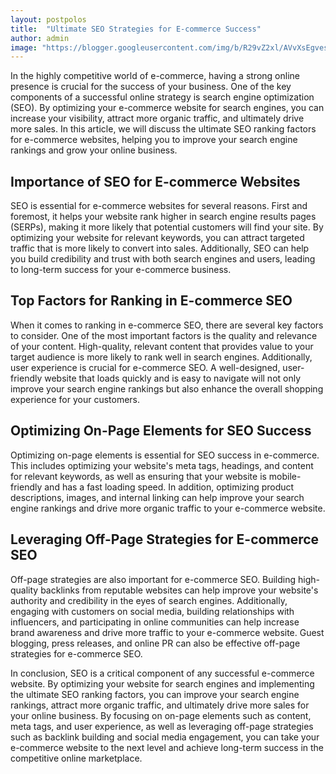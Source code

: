 ```yaml
---
layout: postpolos
title:  "Ultimate SEO Strategies for E-commerce Success"
author: admin
image: "https://blogger.googleusercontent.com/img/b/R29vZ2xl/AVvXsEgves6y0gbfaIr8QKzgiuI8w88Mqx1IcnoCFJw7TIJVoN9RrJUPS-bw5-RGkPrIgFqbN6F2pvNtKfTvbWVwu74IVoDaQTpq8K3h9pwdZT_NRBfeaNpQqBh1b1fLuZ_DfYskXRdKq2zJy0Z7njtxcGk0M1HfgnOCQlBXU6iorNgD7mCoFaBhjOdM8KO3QjQo/s1600/20240515_091805.png"
---
```




<p>In the highly competitive world of e-commerce, having a strong online presence is crucial for the success of your business. One of the key components of a successful online strategy is search engine optimization (SEO). By optimizing your e-commerce website for search engines, you can increase your visibility, attract more organic traffic, and ultimately drive more sales. In this article, we will discuss the ultimate SEO ranking factors for e-commerce websites, helping you to improve your search engine rankings and grow your online business.</p>
<h2>Importance of SEO for E-commerce Websites</h2>
<p>SEO is essential for e-commerce websites for several reasons. First and foremost, it helps your website rank higher in search engine results pages (SERPs), making it more likely that potential customers will find your site. By optimizing your website for relevant keywords, you can attract targeted traffic that is more likely to convert into sales. Additionally, SEO can help you build credibility and trust with both search engines and users, leading to long-term success for your e-commerce business.</p>
<h2>Top Factors for Ranking in E-commerce SEO</h2>
<p>When it comes to ranking in e-commerce SEO, there are several key factors to consider. One of the most important factors is the quality and relevance of your content. High-quality, relevant content that provides value to your target audience is more likely to rank well in search engines. Additionally, user experience is crucial for e-commerce SEO. A well-designed, user-friendly website that loads quickly and is easy to navigate will not only improve your search engine rankings but also enhance the overall shopping experience for your customers.</p>
<h2>Optimizing On-Page Elements for SEO Success</h2>
<p>Optimizing on-page elements is essential for SEO success in e-commerce. This includes optimizing your website's meta tags, headings, and content for relevant keywords, as well as ensuring that your website is mobile-friendly and has a fast loading speed. In addition, optimizing product descriptions, images, and internal linking can help improve your search engine rankings and drive more organic traffic to your e-commerce website.</p>
<h2>Leveraging Off-Page Strategies for E-commerce SEO</h2>
<p>Off-page strategies are also important for e-commerce SEO. Building high-quality backlinks from reputable websites can help improve your website's authority and credibility in the eyes of search engines. Additionally, engaging with customers on social media, building relationships with influencers, and participating in online communities can help increase brand awareness and drive more traffic to your e-commerce website. Guest blogging, press releases, and online PR can also be effective off-page strategies for e-commerce SEO.</p>
<p>In conclusion, SEO is a critical component of any successful e-commerce website. By optimizing your website for search engines and implementing the ultimate SEO ranking factors, you can improve your search engine rankings, attract more organic traffic, and ultimately drive more sales for your online business. By focusing on on-page elements such as content, meta tags, and user experience, as well as leveraging off-page strategies such as backlink building and social media engagement, you can take your e-commerce website to the next level and achieve long-term success in the competitive online marketplace.</p>
<p style="height:1px; overflow:auto;">
menassamicha fanfix
erreci_o2 phica
mamasweetleaf808
fanfix menassamicha
cynthiagohjx leak
cynthiagohjx leaks
nila nambiar picuki
marinagonz99 desnuda
marinagonz99 porn
doreengnadi celebforum
cherylxxw leaked
vikaviktoriy215
imbeniiz vk
qaws_1109 leak
mariihvipp
irishdevilfairy
marinagonz99 xxx
yousof editzxxx
salmafeerr nude
fatimhx20
emerson gauntsmith nude
dyar al-ashtari
franyelisuarez2 erome
margaryta movchan onlyfans
shreyashee kar nude
cynthiagohjx leaked
the_jacked_rancher fansly
luxsulax biodata
pamarissara_1
soniyaarora769
jasmyreels
sabrigirls420
itsnezukobaby
bbusebikmaz
frmega123
mariaissabeloficial nude
rudenokofficial
valeriaxohlala
naliafoxwaifu
isabella giannitti poringa
alejitaquiroz.ff
nadja_lsj
arilolbby
jucillany_jucyy
aliceangelx2
kitsunepaaske nude
annybakunyuu patreon
milanyelam10
_kiiyoming_
tnquinhu leak
jasmine zerouali onlyfans
corinne nicewick nude
nong mai91237
imlabuenotavipofficial
ᴅᴀʀᴀʀᴀᴛ ᴄʜᴀᴍᴘᴀ
hanadyelmashtoub xnxx
vladaadaa onlyfans
kavitasharma0088
marisabeloficial 1
hnnhlckr vk
itsgeeofficialxo
brendamariax telegram
iyori_nu
jasiakowna
miss_baydoll415
katadelverde
phica meryem amato
parmidashahh fanfix
franyelisuarez2 onlyfans
lilbbydao
sssmaltea
sex shami_kachii
chandanjeet8
nguyenphamtuuyn leak
marisabeloficial nude
sara sfamurri poringa
tivvanni слив
amaraui fapello
venusrubens fansly
cherylxxw leak
aniaphotomodel
naty angelis edad
baddbaes
bettercallhele tits
chhavi ralhan fapello
woooozzzzz likey
arhmei leak
wchew слив
mariaissabeloficial onlyfans
thejackedrancher fansly
salome salvi alex calleja porn
inkajohannak
kkatrunia forum
micu_kaitlyn94
assworldbootyyy
nups7i nude
rabia kapoor imginn
cynthiagohjx nude
marinagonz99 leak
emerson gauntsmith
анастасия макшаева onlyfans
gianninaprl fapello
mariaissabeloficial xxx
marisabeloficial onlyfans
jaasmine_cc
ektabaddie leaks
nicoleta088
andreanne jomphe nude
alejandra rojas soto poringa
steffy meza poringa
ailyn dunning onlyfans
maianh230896
tatiana panesso poringa
moonlinchild
andreanne jomphe fapello
mariaissabeloficial desnuda
micha menassa fanfix
kadellesamuals onlyfans
0_ppeu_ likey
steffy meza erome
lydia mavridou onlyfans
livadax3 onlyfans leak
fionamaefit nua
monalisapedersen nude
cherylxxw onlyfans leaked
lady_big75
sai_sanvi_77
jasxmiine telegram
chanchira sriduean
nikitha reimers porn
samuela torkowska fapello
katherinne roderigues
xuzimi17
tay_energy coomer
meryem amato phica
aubreynotaudreyy xxx
gymgirls255
lilbbydao leak
jyothi purvaj porn
kanakpant9
sylvia yasmina picuki
erome marymanares
andreanne jomphe leak
moniamiel666
wchew fapello
anelise christe de andrade
ektabaddie leak
nhung.hong2199
shami_kachii leak
niki padilla imginn
arhmei_01 leak
khanhhuyenno11
charyssa chatimeh leaked
charyssa chatimeh bugil
luuciiiaaa18
trynastayhealthy101
vaaaaleriaaaa__ nude
whoami8981 nude
princessamyreh
peiyu0515 leak
tianaariel97
iamqueenpaula
gina_monilla unlockt
lanamultani leak
vickymcbacon onlyfans
vaaaaleriaaaa__ onlyfans
lexjacoby fansly
ariedha2arie bugil
viktoryiazov2k
tracycaakez
ladysvibee
desss88_ erome
marianne palko fapello
wavvyitalian onlyfans
pixwox 져닝 팬 트리
azhleystv onlyfans
sylvia yasmina poringa
sheila butelli onlyfans
neelimasharma15
kaeleerenereelz
beaspinola desnuda
vanessa ouerhani erome
jelitaje20 bugil
lachnikolett onlyfans
magdazensa
nayaraassuncao__ forum
iniilenbenerankok
benyapa.q onlyfans
katja kanniainen onlyfans
chirasree sarkar fapello
itsnaletti
justdoitx_x
agnyyx onlyfans
blomyworld
miiilleb forum
tatianapulido1111
margaryta movchan
shircano erome
fatimahx20
heex 라이키
elvanimsigul
serenity_dxniel
marinagonz99 follando
jjuliivargass erome
chervonarutu leak
mellllun melissa
masbahfernands
sarah estanislau poringa
miraya heredia leaked
meryem amato onlyfans
millicent borges accardi
suelynfeet
dasom_lovely likey leak
loveless_storyy x2
maria arreghini urlebird
woooozzzzz 유진쌤 라이키
brylee drummond onlyfans
arhmei likey
artdikaya_ urlebird
lluks.blogspot.com denisa
kaly aispuro fapello
ladlikavita
gaile quijano scandal
dohwan_kam
theo ivanez parra arce xxx
ariedha2arie nude
mandalena aragao porn
jessjcajay forum
vikaviktoriy215 instagram
misscristinafoxreal
bettercallhele playboy
beccadelavarielle nude
cameliastraus
natyoficiiall nude
nayara assunção anonib
charyssa chatimeh nude
qu33nth3 phica
lolyomie leaks
agnyyx leaked
vukašin marković instagram picuki
mayadekeukeleere onlyfans
baberamii fantrie
gissykr
brendamariax nua
chubby ndindi onlyfans
valeblucerchiata xxx
madamelyax ifsa
jeilalou fanfix nico robin
mallyraps nude
xxzoeandrews
chhavi ralhan leak
larawalkies
emerson gauntsmith nsfw
fatimhx20 fanfix
franyelisuarez2 porno
jessjcajay phica
ramsha pervaiz rimz
zozo881111 leak
hzlbaby21
lulbabykiy
joystickazzi
wendyvaldez_12
cami marani poringa
daryna ivanets
oliviaburns12 xxx
friends movie night gone wild - mysweetapple x missyennii
nhung.hong2199 nude
abrupode99 erome
aapkiikhwahish
verusca mazzoleni onlyfans
camifernz leaks
celinstagrrram nude
chhavi ralhan nude live
mariacarmen824
merly estela poringa
diiana_nsilva nude
linoy vaknin nude
iliyana apostolova reddit
eyeslovelyfish
andreanne jomphe naked
kxsey.olexry
dasom_lovely leaked
oh_mamatried
wokeupinadream_tabitha
rilleyymitchell
reembirdette
loreelove_altr
iwannaraa
chrissie geenen wikipedia
itskarleyyd
insaanebeautyy xxx
makenzie raine fanfix
loverlly poringa
wendyfelixa erome
corinne nicewick nackt
miiilleb true followers leak
haileygreyxoxo
fundaasen98
roroarmon1
manithai99 nackt
danicaisleyy leaked
tivvanni • your favorite nylon girl
yeinny saenz erome
manuelamontenegroo sq
zuzlenka97
babyyfaria onlyfans
whitebean_fer nude
yozzzi pack
dahriana_92
thiccumz101
ja.nesnewshoelibrary
deola godini escort
shiftymine phica
minerspartan onlyfans
marika fruscio phica
aurolka wykop
jade jirousek onlyfans
marinagonz99
eubrunacarvallho nua
monimoncica
destinyhxo nua
tessa kabelo fansly
missviktoria_camila11
liviamoon7
belezaalemdopeso xxx
shamariadaniellee porn
lauraglentemose leak
lilianacruz222
gaby_chacoon onlyfans
sameena1x
ddinabbaby
mariiana hadid nua
jyothi purvaj xxx
diellzalabella
izaptitchat
kashu budhani age
tatumwagnerr
frammy540 nua
nastyakrik fansly
soniya_sonu001
imsanalesia
frecklednutt
alexanadiaz
vaniasse1
msnursemelly
suleika estrella veloz porn
jisamss forum
naliafoxwaifu porn
lukács hanga anett onlyfans
tkdboutique xxx
fionamaefit fanfic
miroslaavskayanessi leak
karii torrado poringa
parmidashahh porn
boxngamgai nude
hudastyle7backup xnxx
venusrubens vk
darkbrew onlyfans
juhwatanabe18
monika jawdynska
priya8849 xxx
katalyna_98 nude
juicykitty_offiziell
melixap nuda
neechen onlyfans leak
guylarinx leak
kooraalinaa
shanxn leaked
louiselaingx nudes
serena novikov onlyfans
x_julietta_xx
marisabeloficial porno
carin2_23
nadianyk boosty
gaby renaldi only fans
viktoryiazov2k nude
woooozzzzz naked
lauraglentemose leaks
ccandemartinezzz
vadassssssz onlyfans
karvillasenor leaked
nomdeplume_xx
zahira seoane nudes
miss_ritu_official1
ludmila godoy poringa
nondu1nguba
szajen_kaa
thalytacl_
valensalazar10
alicia batista14
whitebean_fer xxx
melimtx poringa
skincanelaoficial nude
xmorgan100 nua
phica bunkr
itssgenna bj
lana twinkle слив
lerochkabuns xxx
yinyleonofflcial
deivialemao nudes
judacny rondon pack
loveless_storyyx2 nude
lidia sas_nooley
sishka14 слив
kyylarenee fanfix leaks
taisa batista poringa
adrianadelgado_of
iammsjasmine699 onlyfans
yaslen clemente слив
ms sethi pixwox
miiilleb true followers leaked
natyoficiiall
irisxxro
kako46 nude
melixap nude
p.i.n.k02 onlyfans
yoshi thunchanok vk
dhanya shaj onlyfans
pumpkintash
x_chxntxl_x
mareike lerch onlyfans
可可coco🐰코코
glamourxzone
mrs tivvi desnuda
dayanis bastidas porno
meltatt onlyfans leak
reemalmakhel leaks
betgaxiola poringa
agata migdalek leaked
lalazynhacarv_26
marinagonz99 fuck
xoxo_deeea_xoxo
yadira herrera erome
iwannaraa nudes
bella_luccini
duygum_fdik reddit
maisie de krassel tribute
my wchew patreon
akteusrex porn
leenabkk9
xx.poszytaa.xx
jujuholiverx
sssu_nny_fit
artmotors desnudo twitter
leahfairylove
1duygueren
ale_moreeno nude
maryroalv
yourlatinabestie xxx
siriasuncolor mega
tina fire titsintops
苡昕𝒀𝒖𝒓𝒊♡ nude
anastaisime sliv
ell8ta слив
วาร์ป 👇👇👇 metart - marta e
alina dorzbacher
cloe elis poringa
itsgeeofficialxo porn
piroska_varga onlyfans
carla quevedo poringa
mjawdynska nude
veroniqqueen
anisa tasya amelia bugil
pri_aqillavip
thefoxandthesquirrel onlyfans
u12641996 nude
enulie_porer onlyfans
kat0081 nude
namastejuli nude
marita plieva onlyfans
miichellecheri
uthygayoong bugil
yozzzi porn
hodaya pinto nude
jarah jabeen anchol xxx
poffan erome
agostina goñi plataroti desnuda
imyannli fansly
xnxx svetlana ruchiy
adrialoo
mslindalan leak
cristina minitinah erome
hanadyelmashtoubسكس
lauramirez90 xxx
beverly tlhako nua
msallymari leak
aishwarya vadivu onlyfans
maluxqueeen
valensalazar10 onlyfans
настя якименко онлифанс
aishwarya vadivu xnxx
kirtion sanon xxx
ellajessxo
jullla.r onlyfans
eva padlock pixwox
satya rayaprolu xnxx
celihairston xxx
ritika kharel viral porn
morenatatixx porn
taisa batista 14 porn
afrinvaj75 nude
gabrielly lopes nua erome
zoleinyr
lu pimenta erome
avamoore_fr
thibisova porn
alexasxlife xnxx
elisa brandani porn
jurley cardona desnuda
mssethivip xnxx
winter_butterfly09 instagram
tayana sawh
thejackedrancher lpsg
ellina bellina picuki
tcintikee
salome salvi alex calleja wikipedia
cansu yl imginn
salome salvi alex calleja twitter
marisabeloficial telegram
ceciamix phica
ektabaddie mms
seebignino fapello
layla maraj erome
pinayflix telegram
lyrics dard ~ music-fa.com saeid hosseini ~ music-fa.com
thejackedrancher onlyfans
timurkadie lpsg
james hilerio lpsg
ailyn dunning
maria ingvarsdottir onlyfans
griffin laszlo lpsg
khady gueye phica
omar salazar "maría gjieli" de nada
marusaluv onlyfans
ektabaddie leaked
salome salvi alex calleja age
vaniasse poringa
princia_g saveig
francisca oliveros erome
obersovszky lara wikipédia
mikail reimberg rocha instagram
tayana sawh facebook
mateo caputo lpsg
mimisemaan sexyforum
the jacked rancher lpsg
anime 18+🔥 memes👙 shorts name
marinagonz99 erome
cherylxxw onlyfans
ḷaura cookie erome
marisabeloficial pack
@rigo😮‍💨🖕: my friend's wife when he suddenly came home from work
whyimandrea erome
carla aish erome
odette orlena erome
anja conceição erome
detremia phica
nnaminxxtd vk
bridgetj brohman + pinterest tumblr
carla aish poringa
sannylox imginn
csehi csaba dua lipa
aldi bernardo poringa
luxsulax relationship
nila nambiar dob
kezia wexøe-mikkelsen
msemkayvee erome
mayadekeukeleere erome
tayanna sawh
ollssyy imgin
iliyana apostolova fapello
margaryta movchan desnuda
chechus30 poringa
andrea ceballos erome
jackedrancher lpsg
i_byaj erome
brendamariax erome
mayadekeukeleere desnuda
marisabeloficial erome
diana_dcch
lyrics saeid-hosseini-dorehami-lori <unknown>
salome salvi alex calleja video porn
marymanares erome
lyrics dorehami lori saeid hosseini
boxngamgai erome
cherylxxw leaks
ninimlgb
nikanowak onylfans
queennjordynn coomer
jenny_jypsy camwhores
delia duran instagram imginn
martina mencucci phica
luciana milessi erothot
las minas mas lindas del mundo twitter + solelarghi
venusrubens coomer
milton samaddar
mads.dayle.r onlyfans
bettercallhele fapello
keeyalexis erome
groupngamgai nude
arhmei leaked
qaws_1109 nude
bhlazewiddabhooty
lacy scott55 camwhores
milton samaddar religion
nicky bordon poringa
boxngamgai fapello
diana vladimirovna fapello
irem cihanbeylerde babası kimdir
boxngamgai nua
elenanicola11 onlyfans
vaniasse kofi
miroslava montemayor wikifeet
erome anja conceição
tati panesso poringa
meia cassandra telegram
melina stavraki onlyfans
hannah kenerly fapello
arysbella pickui
chasity juarez fapello
wenzdai erome
alondra covarrubias erome
marinagonz99 leaked
wife and "rashmi dastidar"
dr sofiya (sonya) krasilnikov
karina kozma imginn
madamelyax ifşa
ayannalagasse urlbird
celepamio fapello
tivvanni fapello
dayana alvear erome
xenialoboda onlyfans
sandranovak fansly leak
katherinne rodriguez picuki
박잼민 포터남
hana macchia fansly
erome francisca oliveros
margaryta movchan erome
qbxm_bax09 vk
katherine saez fapello
celi hairston onlyfans
milanka kudel picuki
ender pearl erome
喬拉造型沙龍 jola hair salon
medina osmic
maciej musial imginn
ivana duque fapello
maadziowy instagram
hamslam5858 michigan
socialmediagirls _thaisthereza
picuki patrycja szreder
2cams✿org
malee dora poringa
hayleylovitt camwhores
iblondie123 camwhores
nikitaxeniaklimek onlyfans
parmidashahh fanfic
yuleidy santiago onlyfans "gratis"
lilbbydao3 leaked
chervonarutu nude
dr natalya sivashov
"imyujia fapello"
milton samadder religion
kkubi99 real name
lpsg thejackedrancher
meeeeeliis nude
tanya kalinina onlyfans
jazzybeast imignn
@💓𝔞𝔫𝔦𝔱𝔞💓:minitinah ♥️
raai laxmi instagram picuki
ludmi peresutti poringa
samantha logan imginn
vaniasse erome
valentina alcivar poringa
chynna san lorenzo 9gag
nnaminxxtd xxx
tayana sawh instagram
lyrics man ya to modepvideo1تلگرام
tati scarletti wikipédia
slpybby fansly leak
milanka kudel kwai
h.ealthy_w0n
nikita xenia klimek onlyfans
lilbbydao3 leaks
annallese oswald erome
sterling simcox lpsg
hunnie_bunns fapello
kari torrado poringa
ar13sx
mayadekeukeleere telegram
meryemamato phica
marusa luv onlyfans
sandranovak fansly
ana valero poringa
akasha murillo erome
luxsulax女友
andreea sasu wikipedia
aubrea123 erome
yababeth picuki
evahsokay anonib
jjennylom vk
ccccooooe nude
pal0matrigo onlyfans
cielaaaaaa67
sai_not_sigh
socialmediagirls lucija baban
itsdrizzybaby_ leaked
regitze bach fapello
ronikudlash
vivipanamera titsintops
edoardo bove lpsg
audgiegee nude
the_jacked_rancher lpsg
evebrosie
csaba csehi dua lipa
wchew erome
stellawife2388
josefine lindegaard nude
yamileth cabrera erome
phone number and "rashmi dastidar"
douaa lahyaoui date de naissance
azhleystv erome
yerlyperkins fanfix
gaia rago urlebird
steffania alvarez pinayflix
fernandsofc erome
ceciamix blue cowboy
veronica murillo fapello
salome salvi alex calleja video pornhub
gerardo leija lpsg
_jashel01
breahhicks camwhores
hamslam5858 camwhores
ailyn dunning instagram
yungfreckz scrolldrop
madsxtina onlyfans
lynzzzzang nude
harry kirton lpsg
simoncostta lpsg
manuela ferrera picuki
giulia bhhh leak
erome mayadekeukeleere
thejackedrancher nude
franyelisuarez2 desnuda
xcaitlinxmareex
msandrea.tv picuki
vaniasse pack
emin osmic
madamelyax onlyfans
gigi vakassian onlyfans
jyc_tn alua
sarisa klangnok nude
esmyugartee onlyfans
regina labajova onlyfans
illés dorina picuki
alyssa mercante fapello
lily adrianne erothot
shia2bella nude
marieth_gn erome
miguel tortelli lpsg
dani943 fapello
alexsaaart слив
xkkatheriine
mayadekeukeleere poringa
cassandraxx98
eloise mumme nude
lukács hanga anett nude
claudeezy_ nude
dion alexander 88 imginn
angel ferrnandezz erome
eliane wexøe-mikkelsen wikipedia
email address and "rashmi dastidar"
tayana sawh twitter
miaaafer16 nude
noemy furcillo ciao darwin
steffy meza yoga xxx
natalie grammatico
luchi shizuka link in bio
karolina cumoric
masinka bianka socialmediagirls
nazlıcan tanrıverdi ifşa
carolinak91____
evahsokay bunkr
ivana mrazova instagram stories picuki
menassamicha erome
weibocos fapello
lyrics yagmur ~ music-fa.comali navab ~ music-fa.com
juanthebarbie erome
irishdevilfairy nude
super molly 777 picuki
ekaterina khalikova picuki
marieqtpi
soycaruty poringa
husband and "rashmi dastidar"
madijerome71
abii wells poringa
mariangela nieves erome
school and "rashmi dastidar"
sheila marilyn poringa
stephyjosh poringa
social media and "rashmi dastidar"
naty.angelis 2.5
ig r.naibeth
faina betancur
cvet21 picuki
meia cassandra viral video telegram
reumbody imginn
flvshnike nude
wavvyitalian lpsg
itsjaacky fanfix
harold orioste biodata
dianareyesambriz fanstories
groupngamgai leaked
tiannelyt nude
taisa & thea fapello
lyrics dourehami lori saeid hosseini
amy carreon fapello
itsveronikaviolet
siggudottir desnuda
kasiedilla titsintops
kimvuongg anonib
truefollowrs nicodentodria
ania_photomodel
cozmiknina nude
atiyyvh nudes
llambeneit erome
tivvanni erome
selika zamantha pelada
boxngamgai desnuda
dua lipa csaba csehi
lilbbydao3 leak
itsalyssaortega
fionamaefit fanfix
marusya outdoors nacionalidad
angelina melnikova picuki
maartalew
анастасия макшаева слив
kay.ranii fapello
abbycatsgb
kadellesamuals nude
lui bedoya erome
venusrubens erome
stylish name 🦋⃟🖤⃝🇧 simmi
dionerafuna
kyomi torrent.blogs.com
lilbbydao leaks
brendamariax
josito lpsg
makarenacobo erome
dani943 erome
sara retali erothot
business interest and "rashmi dastidar"
shia2bella xxx
lyrics baroontel | modepvideo1
maryyyxlo erome
lyrics royatel | modepvideo1
cindy baranowska onlyfans
thea batista fapello
charusharma erome
jacked rancher lpsg
doreengnadi telegram
kkatrunia fapello
riilynnxoxo
valeblucerchiata nude
cherylxxw nude
job title and "rashmi dastidar"
xforidax nude
amazonianai
qamarsoso14
neringa kriziute picuki
naty angelis 2.5
azrazzzrr
xdaniduv
mz.nattapol lpsg
anna iffländer celebforum
cherylannggx2 camwhores
zuhlaynuh erome
lilbbydao nude
lachnikolett
priya maggo erome
bunnyliaa47
tehtnica simpcity
luara lugli fapello
kiana akers fapello
rabbiilovey nude
yozzzi erome
vlada kory onlyfans
natarshabarbie fapello
annie zheng fanfix
nayaraassuncao__ nude
kkubi99 слив
sylwia_sylwiatko
serrah m assi nude
witch_4271
adelle cramers
audreyyymik
vveryss слив
rhenata schmidt rasmussen
nguyenphamtuuyn likey leak
lacy lennon erothot
itsdrizzybaby_ nude
sandranovak fansly leaks
gloria roscia imginn
cheridan hebert onlyfans
aubrea123 fapello
francymar phica
carolinamquinones imginn
shxniew erome
isa ladera erome
mayadekeukeleere fapello
angie bikini picuki
meri trentacapille nude
hollyjadepeersoffi
jennifer roncato cum tribute
wchew poringa
leana cipriano onlyfans
hibaxchi
호타루이카 박물관 accommodation
panda_mami25
julisa coutiño onlyfans
nikolle nitzia nieblas
jimmy stone, raquel inciarte & erick renna if you fall in love
annabel lucinda poringa
apinya uamsook nude
diabentley phica
doreengnadi nude
loverlly chanel nuñez perez biografia
elliexodonnell
李娜娜nana🔞搞怪小公主👑
박잼민 포터남 디시
unacakezx
annallese oswald
lilbbydao onlyfans
emmalayne sexyforum
lidia filippova poringa
tambsxoxo fapello
destinyhxo baddiehub
rosa acosta erothot
theresa fonseca wikifeet
alizon ocampo erome
venusrubens nua
inga joukova phica
hannahgauvreau visco
pm76cecilia
enyely212 poringa
noelle downing fapello
rodemiguell onlyfans
groupngamgai nudes
atavratmiyav twerk
milanyelam10 erome
amaliekjeldtoft onlyfans
desss88_ forum
k1ralee nudes
kabiqiu leak
iamgarciaeli erome
ivana mrazova instagram picuki
nayara assuncao anonib
franyelii erome
camifernz leak
maddie juggins onlyfans
ailyn dunning age
drgsnddrnk слив
nikitha reimers nude
selika zamantha nua
family and "rashmi dastidar"
dalila stabile phica
payton r imginn
margaryta movchan nude
home address and "rashmi dastidar"
ailyn dunning porn
sannylox nude
juiceylayla
morgssmores
chhavi ralhan age
brendamariax pelada
marinagonz99 nude
marel meyer poringa
sprizyxx
ailyn dunning nude
lala_ayu99
silvia d'avenia phica
nan su pearl htet vk
slpybby leaked
nikita sharma pixwox
krystiana goodwin las vegas
"ashley ciza" porn
yasmin jonkers husband
truepandana nua
xlottiefaith nude
aniaphotomodel onlyfans
whanjeab77
makacobo erome
theotherpicasso camwhores
itsjaacky fanfix leaked
tivvanni • your favorite nylon girl 💦 @mrs.tivvi
sifiadventure erome
bootybyshel erothot
andreea sasu wiek
adelle cramers onlyfans
intext:"howell seth payton"
divanice_17 coomer
</p>

